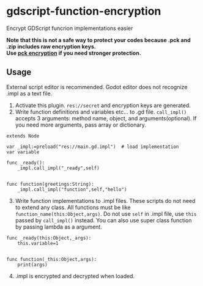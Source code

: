 # gdscript-function-encryption
Encrypt GDScript funcrion implementations easier  

__Note that this is not a safe way to protect your codes because .pck and .zip includes raw encryption keys.__  
__Use [pck encryption](https://docs.godotengine.org/en/stable/contributing/development/compiling/compiling_with_script_encryption_key.html) if you need stronger protection.__

## Usage
External script editor is recommended. Godot editor does not recognize .impl as a text file.
1. Activate this plugin. `res://secret` and encryption keys are generated.
2. Write function definitions and variables etc... to .gd file.
`call_impl()` accepts 3 arguments: method name, object, and arguments(optional).
If you need more arguments, pass array or dictionary.
```gdscript
extends Node

var _impl:=preload("res://main.gd.impl")  # load implementation
var variable

func _ready():
    _impl.call_impl("_ready",self)


func function(greetings:String):
    _impl.call_impl("function",self,"hello")
```
3. Write function implementations to .impl files.
These scripts do not need to extend any class.
All functions must be like `function_name(this:Object,args)`.
Do not use `self` in .impl file, use `this` passed by `call_impl()` instead.
You can also use super class function by passing lambda as a argument.
```gdscript
func _ready(this:Object,_args):
    this.variable=1


func function(_this:Object,args):
    print(args)
```
4. .impl is encrypted and decrypted when loaded.
